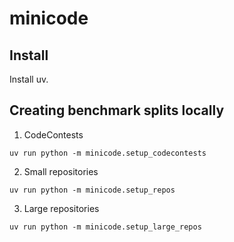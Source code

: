 # minicode

## Install
Install uv.

## Creating benchmark splits locally
1. CodeContests
```
uv run python -m minicode.setup_codecontests
```
2. Small repositories
```
uv run python -m minicode.setup_repos
```
3. Large repositories
```
uv run python -m minicode.setup_large_repos
```
